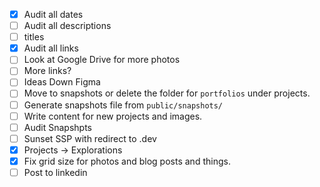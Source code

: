 - [x] Audit all dates
- [ ] Audit all descriptions
- [ ] titles
- [x] Audit all links
- [ ] Look at Google Drive for more photos
- [ ] More links?
- [ ] Ideas Down Figma
- [ ] Move to snapshots or delete the folder for `portfolios` under projects.
- [ ] Generate snapshots file from `public/snapshots/`
- [ ] Write content for new projects and images. 
- [ ] Audit Snapshpts
- [ ] Sunset SSP with redirect to .dev
- [x] Projects -> Explorations
- [x] Fix grid size for photos and blog posts and things.
- [ ] Post to linkedin
